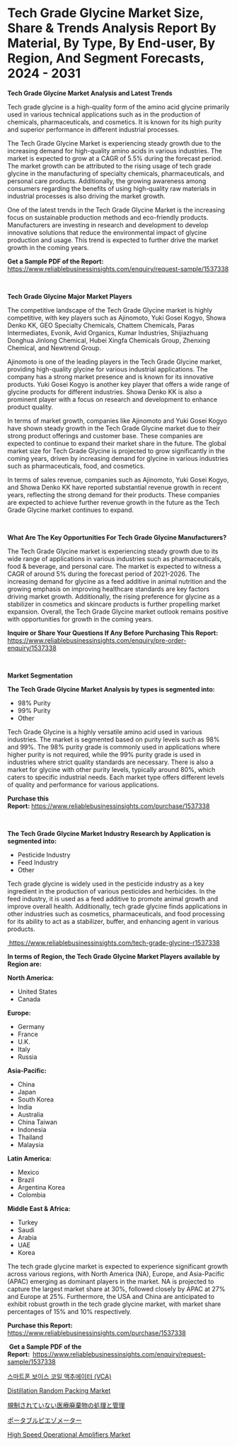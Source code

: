 <p><h1>Tech Grade Glycine Market Size, Share & Trends Analysis Report By Material, By Type, By End-user, By Region, And Segment Forecasts, 2024 - 2031</h1></p><p><strong>Tech Grade Glycine Market Analysis and Latest Trends</strong></p>
<p><p>Tech grade glycine is a high-quality form of the amino acid glycine primarily used in various technical applications such as in the production of chemicals, pharmaceuticals, and cosmetics. It is known for its high purity and superior performance in different industrial processes.</p><p>The Tech Grade Glycine Market is experiencing steady growth due to the increasing demand for high-quality amino acids in various industries. The market is expected to grow at a CAGR of 5.5% during the forecast period. The market growth can be attributed to the rising usage of tech grade glycine in the manufacturing of specialty chemicals, pharmaceuticals, and personal care products. Additionally, the growing awareness among consumers regarding the benefits of using high-quality raw materials in industrial processes is also driving the market growth.</p><p>One of the latest trends in the Tech Grade Glycine Market is the increasing focus on sustainable production methods and eco-friendly products. Manufacturers are investing in research and development to develop innovative solutions that reduce the environmental impact of glycine production and usage. This trend is expected to further drive the market growth in the coming years.</p></p>
<p><strong>Get a Sample PDF of the Report:&nbsp;</strong> <a href="https://www.reliablebusinessinsights.com/enquiry/request-sample/1537338">https://www.reliablebusinessinsights.com/enquiry/request-sample/1537338</a></p>
<p>&nbsp;</p>
<p><strong>Tech Grade Glycine Major Market Players</strong></p>
<p><p>The competitive landscape of the Tech Grade Glycine market is highly competitive, with key players such as Ajinomoto, Yuki Gosei Kogyo, Showa Denko KK, GEO Specialty Chemicals, Chattem Chemicals, Paras Intermediates, Evonik, Avid Organics, Kumar Industries, Shijiazhuang Donghua Jinlong Chemical, Hubei Xingfa Chemicals Group, Zhenxing Chemical, and Newtrend Group.</p><p>Ajinomoto is one of the leading players in the Tech Grade Glycine market, providing high-quality glycine for various industrial applications. The company has a strong market presence and is known for its innovative products. Yuki Gosei Kogyo is another key player that offers a wide range of glycine products for different industries. Showa Denko KK is also a prominent player with a focus on research and development to enhance product quality.</p><p>In terms of market growth, companies like Ajinomoto and Yuki Gosei Kogyo have shown steady growth in the Tech Grade Glycine market due to their strong product offerings and customer base. These companies are expected to continue to expand their market share in the future. The global market size for Tech Grade Glycine is projected to grow significantly in the coming years, driven by increasing demand for glycine in various industries such as pharmaceuticals, food, and cosmetics.</p><p>In terms of sales revenue, companies such as Ajinomoto, Yuki Gosei Kogyo, and Showa Denko KK have reported substantial revenue growth in recent years, reflecting the strong demand for their products. These companies are expected to achieve further revenue growth in the future as the Tech Grade Glycine market continues to expand.</p></p>
<p>&nbsp;</p>
<p><strong>What Are The Key Opportunities For Tech Grade Glycine Manufacturers?</strong></p>
<p><p>The Tech Grade Glycine market is experiencing steady growth due to its wide range of applications in various industries such as pharmaceuticals, food & beverage, and personal care. The market is expected to witness a CAGR of around 5% during the forecast period of 2021-2026. The increasing demand for glycine as a feed additive in animal nutrition and the growing emphasis on improving healthcare standards are key factors driving market growth. Additionally, the rising preference for glycine as a stabilizer in cosmetics and skincare products is further propelling market expansion. Overall, the Tech Grade Glycine market outlook remains positive with opportunities for growth in the coming years.</p></p>
<p><strong>Inquire or Share Your Questions If Any Before Purchasing This Report:</strong> <a href="https://www.reliablebusinessinsights.com/enquiry/pre-order-enquiry/1537338">https://www.reliablebusinessinsights.com/enquiry/pre-order-enquiry/1537338</a></p>
<p>&nbsp;</p>
<p><strong>Market Segmentation</strong></p>
<p><strong>The Tech Grade Glycine Market Analysis by types is segmented into:</strong></p>
<p><ul><li>98% Purity</li><li>99% Purity</li><li>Other</li></ul></p>
<p><p>Tech Grade Glycine is a highly versatile amino acid used in various industries. The market is segmented based on purity levels such as 98% and 99%. The 98% purity grade is commonly used in applications where higher purity is not required, while the 99% purity grade is used in industries where strict quality standards are necessary. There is also a market for glycine with other purity levels, typically around 80%, which caters to specific industrial needs. Each market type offers different levels of quality and performance for various applications.</p></p>
<p><strong>Purchase this Report:&nbsp;</strong><a href="https://www.reliablebusinessinsights.com/purchase/1537338">https://www.reliablebusinessinsights.com/purchase/1537338</a></p>
<p>&nbsp;</p>
<p><strong>The Tech Grade Glycine Market Industry Research by Application is segmented into:</strong></p>
<p><ul><li>Pesticide Industry</li><li>Feed Industry</li><li>Other</li></ul></p>
<p><p>Tech grade glycine is widely used in the pesticide industry as a key ingredient in the production of various pesticides and herbicides. In the feed industry, it is used as a feed additive to promote animal growth and improve overall health. Additionally, tech grade glycine finds applications in other industries such as cosmetics, pharmaceuticals, and food processing for its ability to act as a stabilizer, buffer, and enhancing agent in various products.</p></p>
<p><a href="https://www.reliablebusinessinsights.com/tech-grade-glycine-r1537338">&nbsp;https://www.reliablebusinessinsights.com/tech-grade-glycine-r1537338</a></p>
<p><strong>In terms of Region, the Tech Grade Glycine Market Players available by Region are:</strong></p>
<p>
    <p> <strong> North America: </strong>
        <ul>
            <li>United States</li>
            <li>Canada</li>
        </ul>
        </p> 
    <p> <strong> Europe: </strong>
        <ul>
            <li>Germany</li>
            <li>France</li>
            <li>U.K.</li>
            <li>Italy</li>
            <li>Russia</li>
        </ul>
        </p> 
    <p> <strong> Asia-Pacific: </strong>
        <ul>
            <li>China</li>
            <li>Japan</li>
            <li>South Korea</li>
            <li>India</li>
            <li>Australia</li>
            <li>China Taiwan</li>
            <li>Indonesia</li>
            <li>Thailand</li>
            <li>Malaysia</li>
        </ul>
        </p> 
    <p> <strong> Latin America: </strong>
        <ul>
            <li>Mexico</li>
            <li>Brazil</li>
            <li>Argentina Korea</li>
            <li>Colombia</li>
        </ul>
        </p> 
    <p> <strong> Middle East & Africa: </strong>
        <ul>
            <li>Turkey</li>
            <li>Saudi</li>
            <li>Arabia</li>
            <li>UAE</li>
            <li>Korea</li>
        </ul>
    </p>
    </p>
<p><p>The tech grade glycine market is expected to experience significant growth across various regions, with North America (NA), Europe, and Asia-Pacific (APAC) emerging as dominant players in the market. NA is projected to capture the largest market share at 30%, followed closely by APAC at 27% and Europe at 25%. Furthermore, the USA and China are anticipated to exhibit robust growth in the tech grade glycine market, with market share percentages of 15% and 10% respectively.</p></p>
<p><strong>Purchase this Report: </strong><a href="https://www.reliablebusinessinsights.com/purchase/1537338">https://www.reliablebusinessinsights.com/purchase/1537338</a></p>
<p>&nbsp;<strong>Get a Sample PDF of the Report:&nbsp;&nbsp;</strong><a href="https://www.reliablebusinessinsights.com/enquiry/request-sample/1537338">https://www.reliablebusinessinsights.com/enquiry/request-sample/1537338</a></p>
<p><strong></strong></p>
<p><p><a href="https://github.com/hxzi07639916/Market-Research-Report-List-2/blob/main/382696289742.md">스마트폰 보이스 코일 액추에이터 (VCA)</a></p><p><a href="https://github.com/josesg55/Market-Research-Report-List-2/blob/main/distillation-random-packing-market.md">Distillation Random Packing Market</a></p><p><a href="https://medium.com/@lewisbechtelar1964/2024%E5%B9%B4%E3%81%8B%E3%82%892031%E5%B9%B4%E3%81%BE%E3%81%A7%E3%81%AE%E6%9C%9F%E9%96%93%E3%81%AB%E4%BA%88%E6%B8%AC%E3%81%95%E3%82%8C%E3%82%8B%E5%8C%BB%E7%99%82%E5%BB%83%E6%A3%84%E7%89%A9%E3%81%AE%E7%AE%A1%E7%90%86%E3%81%A8%E5%87%A6%E7%90%86%E3%81%AE%E5%B8%82%E5%A0%B4%E5%88%86%E6%9E%90%E3%81%A8%E8%A6%8F%E6%A8%A1-261d3cf929fa">規制されていない医療廃棄物の処理と管理</a></p><p><a href="https://github.com/JacksonWiza1924/Market-Research-Report-List-1/blob/main/366792298288.md">ポータブルピエゾメーター</a></p><p><a href="https://issuu.com/reportprime-2/docs/high-speed-operational-amplifiers-market-size-2030">High Speed Operational Amplifiers Market</a></p></p>